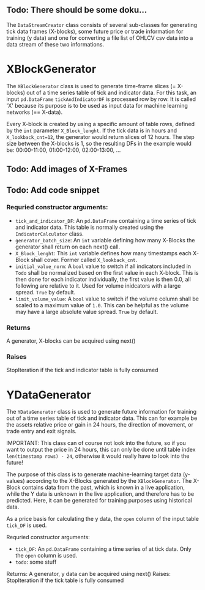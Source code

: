 ## **Todo: There should be some doku...**

The `DataStreamCreator` class consists of several sub-classes for generating tick data frames (X-blocks), some future price or trade information for training (y data) and one for converting a file list of OHLCV csv data into a data stream of these two informations.

# XBlockGenerator
The `XBlockGenerator` class is used to generate time-frame slices (= X-blocks) out of a time series table of tick and indicator data.
For this task, an input `pd.DataFrame` `tickAndIndicatorDF` is processed row by row.
It is called 'X' because its purpose is to be used as input data for machine learning networks (== X-data).

Every X-block is created by using a specific amount of table rows, defined by the `int` parameter `X_Block_lenght`.
If the tick data is in hours and `X_lookback_cnt=12`, the generator would return slices of 12 hours.
The step size between the X-blocks is 1, so the resulting DFs in the example would be: 00:00-11:00, 01:00-12:00, 02:00-13:00, ...

## **Todo: Add images of X-Frames**

## **Todo: Add code snippet**


### Requried constructor arguments:
- `tick_and_indicator_DF`: An `pd.DataFrame` containing a time series of tick and indicator data. This table is normally created using the `IndicatorCalculator` class.
- `generator_batch_size`: An `int` variable defining how many X-Blocks the generator shall return on each next() call.
- `X_Block_lenght`: This `int` variable defines how many timestamps each X-Block shall cover. Former called `X_lookback_cnt`.
- `initial_value_norm`: A `bool` value to switch if all indicators included in `Todo` shall be normalized based on the first value in each X-block. This is then done for each indicator individually, the first value is then 0.0, all following are relative to it. Used for volume inidcators with a large spread. `True` by default.
- `limit_volume_value`: A `bool` value to switch if the volume column shall be scaled to a maximum value of `1.0`. This can be helpful as the volume may have a large absolute value spread. `True` by default.

### Returns
A generator, X-blocks can be acquired using next()
### Raises
StopIteration if the tick and indicator table is fully consumed

# YDataGenerator

The `YDataGenerator` class is used to generate future information for training out of a time series table of tick and indicator data.
This can for example be the assets relative price or gain in 24 hours, the direction of movement, or trade entry and exit signals.

IMPORTANT: This class can of course not look into the future, so if you want to output the price in 24 hours, this can only be done until
table index `len(timestamp rows) - 24`, otherwise it would really have to look into the future!

The purpose of this class is to generate machine-learning target data (y-values) according to the X-Blocks generated by the `XBlockGenerator`.
The X-Block contains data from the past, which is known in a live application, while the Y data is unknown in the live application, and therefore has to be predicted.
Here, it can be generated for training purposes using historical data.

As a price basis for calculating the y data, the `open` column of the input table `tick_DF` is used.

Requried constructor arguments:
- `tick_DF`: An `pd.DataFrame` containing a time series of at tick data. Only the `open` column is used.
- `todo`: some stuff

Returns: A generator, y data can be acquired using next()
Raises: StopIteration if the tick table is fully consumed
